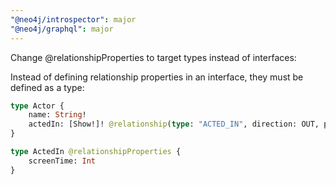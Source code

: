 ```yaml
---
"@neo4j/introspector": major
"@neo4j/graphql": major
---
```


Change @relationshipProperties to target types instead of interfaces:

Instead of defining relationship properties in an interface, they must be defined as a type:

```graphql
type Actor {
    name: String!
    actedIn: [Show!]! @relationship(type: "ACTED_IN", direction: OUT, properties: "ActedIn")
}

type ActedIn @relationshipProperties {
    screenTime: Int
}
```
